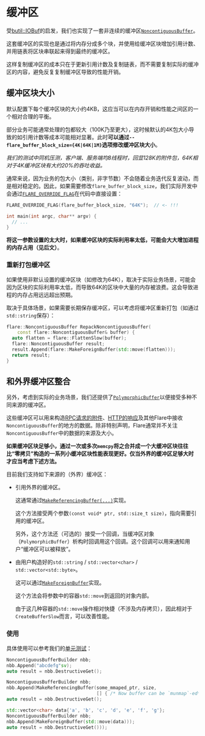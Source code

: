 # 缓冲区

受[butil::IOBuf](https://github.com/apache/incubator-brpc/blob/master/docs/cn/iobuf.md)的启发，我们也实现了一套非连续的缓冲区[`NoncontiguousBuffer`](../base/buffer.h)。

这套缓冲区的实现也是通过将内存分成多个块，并使用给缓冲区块增加引用计数、并用链表将区块串联起来得到最终的缓冲区。

这样复制缓冲区的成本只在于更新引用计数及复制链表，而不需要复制实际的缓冲区的内容，避免反复复制缓冲区导致的性能开销。

## 缓冲区块大小

默认配置下每个缓冲区块的大小约4KB，这应当可以在内存开销和性能之间区的一个相对合理的平衡。

部分业务可能通常处理的包都较大（100K乃至更大），这时候默认的4K包大小导致的如引用计数等成本可能相对显著。此时**可以通过`--flare_buffer_block_size={4K|64K|1M}`选项修改缓冲区块大小**。

*我们的测试中同机压测，客户端、服务端均8线程时，回显128K的附件包，64K相对于4K缓冲区块有大约20%的吞吐收益。*

通常来说，因为业务的包大小（类别，非字节数）不会随着业务迭代反复波动，而是相对稳定的。因此，如果需要修改`flare_buffer_block_size`，我们实际开发中会通过[`FLARE_OVERRIDE_FLAG`](gflags.md)在代码中直接设置：

```cpp
FLARE_OVERRIDE_FLAG(flare_buffer_block_size, "64K");  // <- !!!

int main(int argc, char** argv) {
  // ...
}
```

**将这一参数设置的太大时，如果缓冲区块的实际利用率太低，可能会大大增加进程的内存占用（见后文）**。

### 重新打包缓冲区

如果使用非默认设置的缓冲区块（如修改为64K），取决于实际业务场景，可能会因为区块的实际利用率太低，而导致64K的区块中大量的内存被浪费。这会导致进程的内存占用远远超出预期。

取决于具体场景，如果需要长期保存缓冲区，可以考虑将缓冲区重新打包（如通过`std::string`保存）：

```cpp
flare::NoncontiguousBuffer RepackNoncontiguousBuffer(
    const flare::NoncontiguousBuffer& buffer) {
  auto flatten = flare::FlattenSlow(buffer);
  flare::NoncontiguousBuffer result;
  result.Append(flare::MakeForeignBuffer(std::move(flatten)));
  return result;
}
```

## 和外界缓冲区整合

另外，考虑到实际的业务场景，我们还提供了[`PolymorphicBuffer`](../base/buffer/polymorphic_buffer.h)以便接受多种不同来源的缓冲区。

这些缓冲区可以用来构造[RPC请求的附件](protocol/protocol-buffers.md)、[HTTP的响应](intro-http.md)及其他Flare中接收`NoncontiguousBuffer`的地方的数据。除非特别声明，Flare通常并不关注`NoncontiguousBuffer`中的数据的来源及大小。

**如果缓冲区块足够小，通过一次或多次`memcpy`将之合并成一个大缓冲区块往往比“零拷贝”构造的一系列小缓冲区块性能表现更好。仅当外界的缓冲区足够大时才应当考虑下述方法。**

目前我们支持如下来源的（外界）缓冲区：

- 引用外界的缓冲区。

  这通常通过[`MakeReferencingBuffer(...)`](../base/buffer.h)实现。

  这个方法接受两个参数`(const void* ptr, std::size_t size)`，指向需要引用的缓冲区。

  另外，这个方法还（可选的）接受一个回调，当缓冲区对象（`PolymorphicBuffer`）析构时回调用这个回调。这个回调可以用来通知用户“缓冲区可以被释放”。

- 由用户构造好的`std::string` / `std::vector<char>` / `std::vector<std::byte>`。

  这可以通过[`MakeForeignBuffer`](../base/buffer.h)实现。

  这个方法会将参数中的容器`std::move`到返回的对象内部。

  由于这几种容器的`std::move`操作相对快捷（不涉及内存拷贝），因此相对于`CreateBufferSlow`而言，可以改善性能。

### 使用

具体使用可以参考我们的[单元测试](../base/buffer_test.cc)：

```cpp
NoncontiguousBufferBuilder nbb;
nbb.Append("abcdefg"sv);
auto result = nbb.DestructiveGet();
```

```cpp
NoncontiguousBufferBuilder nbb;
nbb.Append(MakeReferencingBuffer(some_mmaped_ptr, size,
                                 [] { /* Now buffer can be `munmap`-ed*/ }));
auto result = nbb.DestructiveGet();
```

```cpp
std::vector<char> data{'a', 'b', 'c', 'd', 'e', 'f', 'g'};
NoncontiguousBufferBuilder nbb;
nbb.Append(MakeForeignBuffer(std::move(data)));
auto result = nbb.DestructiveGet()));
```

